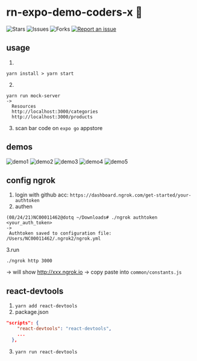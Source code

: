 # rn-expo-demo-coders-x 🐳

![Stars](https://img.shields.io/github/stars/tquangdo/rn-expo-demo-coders-x?color=f05340)
![Issues](https://img.shields.io/github/issues/tquangdo/rn-expo-demo-coders-x?color=f05340)
![Forks](https://img.shields.io/github/forks/tquangdo/rn-expo-demo-coders-x?color=f05340)
[![Report an issue](https://img.shields.io/badge/Support-Issues-green)](https://github.com/tquangdo/rn-expo-demo-coders-x/issues/new)

## usage
1.
```shell
yarn install > yarn start
```
2.
```shell
yarn run mock-server
->
  Resources
  http://localhost:3000/categories
  http://localhost:3000/products
```
3. scan bar code on `expo go` appstore

## demos
![demo1](screenshots/demo1.jpeg)
![demo2](screenshots/demo2.jpeg)
![demo3](screenshots/demo3.jpeg)
![demo4](screenshots/demo4.jpeg)
![demo5](screenshots/demo5.jpeg)

## config ngrok
1. login with github acc: `https://dashboard.ngrok.com/get-started/your-authtoken`
2. authen
```shell
(08/24/21)NC00011462@dotq ~/Downloads# ./ngrok authtoken <your_auth_token>
->
 Authtoken saved to configuration file: /Users/NC00011462/.ngrok2/ngrok.yml
```
3.run
```shell
./ngrok http 3000
```
-> will show http://xxx.ngrok.io -> copy paste into `common/constants.js`

## react-devtools
1. `yarn add react-devtools`
2. package.json
```json
"scripts": {
    "react-devtools": "react-devtools",
    ...
  },
```
3. `yarn run react-devtools` 
